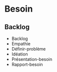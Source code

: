 # Besoin 

## Backlog 
- Backlog
- Empathie
- Définir-problème
- Idéation
- Présentation-besoin 
- Rapport-besoin 